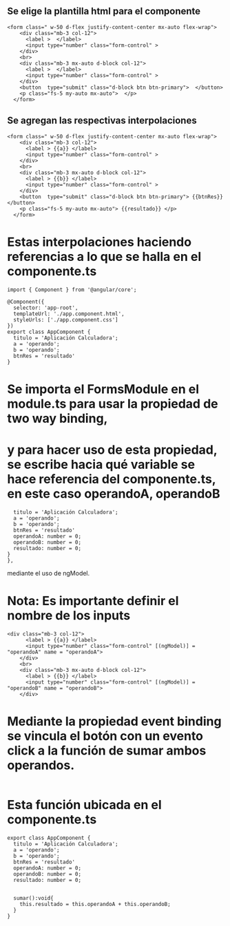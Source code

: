 ## Se elige la plantilla html para el componente
```<h1 class="fs-1 mb-5 fw-bold d-flex justify-content-center">  </h1>
<form class=" w-50 d-flex justify-content-center mx-auto flex-wrap">
    <div class="mb-3 col-12">
      <label >  </label>
      <input type="number" class="form-control" >
    </div>
    <br>
    <div class="mb-3 mx-auto d-block col-12">
      <label >  </label>
      <input type="number" class="form-control" >
    </div>
    <button  type="submit" class="d-block btn btn-primary">  </button>
    <p class="fs-5 my-auto mx-auto">  </p>
  </form>
```


## Se agregan las respectivas interpolaciones
```<h1 class="fs-1 mb-5 fw-bold d-flex justify-content-center"> {{titulo}} </h1>
<form class=" w-50 d-flex justify-content-center mx-auto flex-wrap">
    <div class="mb-3 col-12">
      <label > {{a}} </label>
      <input type="number" class="form-control" >
    </div>
    <br>
    <div class="mb-3 mx-auto d-block col-12">
      <label > {{b}} </label>
      <input type="number" class="form-control" >
    </div>
    <button  type="submit" class="d-block btn btn-primary"> {{btnRes}} </button>
    <p class="fs-5 my-auto mx-auto"> {{resultado}} </p>
  </form>
  ```


# Estas interpolaciones haciendo referencias a lo que se halla en el componente.ts
```
import { Component } from '@angular/core';
 
@Component({
  selector: 'app-root',
  templateUrl: './app.component.html',
  styleUrls: ['./app.component.css']
})
export class AppComponent {
  titulo = 'Aplicación Calculadora';
  a = 'operando';
  b = 'operando';
  btnRes = 'resultado'
}
```

# Se importa el FormsModule en el module.ts para usar la propiedad de two way binding, 
# y para hacer uso de esta propiedad, se escribe hacia qué variable se hace referencia del componente.ts, en este caso operandoA, operandoB
```export class AppComponent {
  titulo = 'Aplicación Calculadora';
  a = 'operando';
  b = 'operando';
  btnRes = 'resultado'
  operandoA: number = 0;
  operandoB: number = 0;
  resultado: number = 0;
}
}, 
```
mediante el uso de ngModel.


# Nota: Es importante definir el nombre de los inputs
```
<div class="mb-3 col-12">
      <label > {{a}} </label>
      <input type="number" class="form-control" [(ngModel)] = "operandoA" name = "operandoA">
    </div>
    <br>
    <div class="mb-3 mx-auto d-block col-12">
      <label > {{b}} </label>
      <input type="number" class="form-control" [(ngModel)] = "operandoB" name = "operandoB">
    </div>
```

# Mediante la propiedad event binding se vincula el botón con un evento click a la función de sumar ambos operandos.
```<button (click)="sumar()" type="submit" class="d-block btn btn-primary"> {{btnRes}} </button>
```

# Esta  función ubicada en el componente.ts
```
export class AppComponent {
  titulo = 'Aplicación Calculadora';
  a = 'operando';
  b = 'operando';
  btnRes = 'resultado'
  operandoA: number = 0;
  operandoB: number = 0;
  resultado: number = 0;
  
 
  sumar():void{
    this.resultado = this.operandoA + this.operandoB;
  }
}

```
